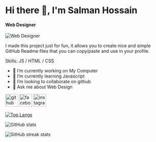 # Hi there 👋, I'm Salman Hossain
#### Web Designer
![Web Designer](https)

I made this project just for fun, it allows you to create nice and simple GitHub Readme files that you can copy/paste and use in your profile.

Skills: JS / HTML / CSS

- 🔭 I’m currently working on My Computer 
- 🌱 I’m currently learning Javascript 
- 👯 I’m looking to collaborate on github 
- 💬 Ask me about Web Design 


[<img src='https://cdn.jsdelivr.net/npm/simple-icons@3.0.1/icons/github.svg' alt='github' height='40'>](https://github.com/mdsalmanhossain)  [<img src='https://cdn.jsdelivr.net/npm/simple-icons@3.0.1/icons/facebook.svg' alt='facebook' height='40'>](https://www.facebook.com/alwaysmdsalmanhossain)  [<img src='https://cdn.jsdelivr.net/npm/simple-icons@3.0.1/icons/instagram.svg' alt='instagram' height='40'>](https://www.instagram.com/alwaysmdsalmanhossain/)  

[![Top Langs](https://github-readme-stats.vercel.app/api/top-langs/?username=mdsalmanhossain)](https://github.com/anuraghazra/github-readme-stats)

![GitHub stats](https://github-readme-stats.vercel.app/api?username=mdsalmanhossain&show_icons=true)  

![GitHub streak stats](https://github-readme-streak-stats.herokuapp.com/?user=mdsalmanhossain)  

